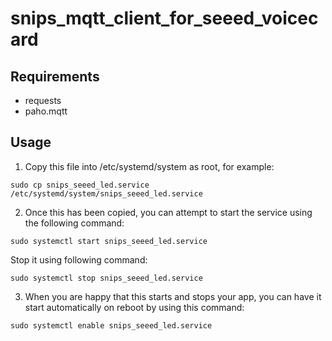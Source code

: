 # snips_mqtt_client_for_seeed_voicecard

## Requirements
- requests
- paho.mqtt


## Usage

1. Copy this file into /etc/systemd/system as root, for example:

```
sudo cp snips_seeed_led.service /etc/systemd/system/snips_seeed_led.service
```

2. Once this has been copied, you can attempt to start the service using the following command:

```
sudo systemctl start snips_seeed_led.service
```

Stop it using following command:

```
sudo systemctl stop snips_seeed_led.service
```

3. When you are happy that this starts and stops your app, you can have it start automatically on reboot by using this command:

```
sudo systemctl enable snips_seeed_led.service
```

